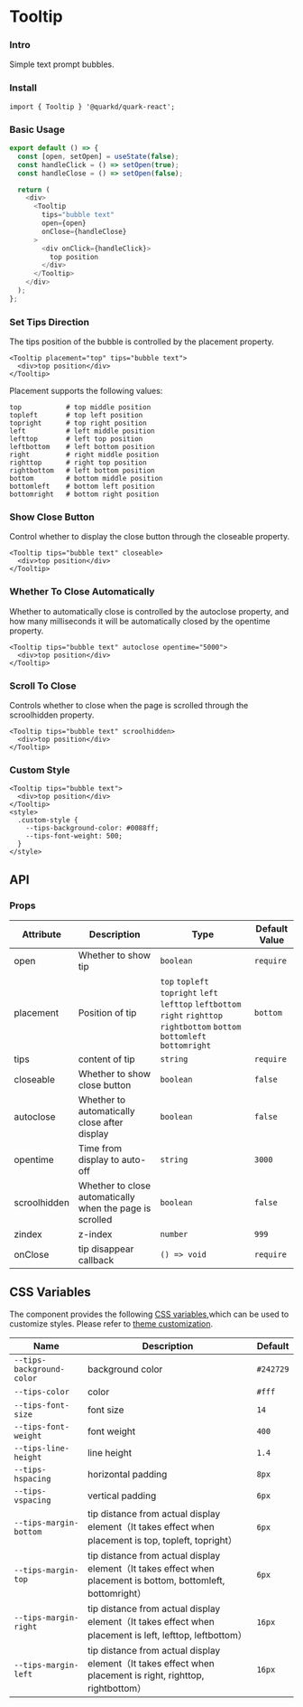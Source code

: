 # Tooltip

### Intro

Simple text prompt bubbles.

### Install

```tsx
import { Tooltip } '@quarkd/quark-react';
```

### Basic Usage

```js
export default () => {
  const [open, setOpen] = useState(false);
  const handleClick = () => setOpen(true);
  const handleClose = () => setOpen(false);

  return (
    <div>
      <Tooltip
        tips="bubble text"
        open={open}
        onClose={handleClose}
      >
        <div onClick={handleClick}>
          top position
        </div>
      </Tooltip>
    </div>
  );
};
```

### Set Tips Direction

The tips position of the bubble is controlled by the placement property.

```tsx
<Tooltip placement="top" tips="bubble text">
  <div>top position</div>
</Tooltip>
```

Placement supports the following values:

```tsx
top           # top middle position
topleft       # top left position
topright      # top right position
left          # left middle position
lefttop       # left top position
leftbottom    # left bottom position
right         # right middle position
righttop      # right top position
rightbottom   # left bottom position
bottom        # bottom middle position
bottomleft    # bottom left position
bottomright   # bottom right position
```

### Show Close Button

Control whether to display the close button through the closeable property.

```tsx
<Tooltip tips="bubble text" closeable>
  <div>top position</div>
</Tooltip>
```

### Whether To Close Automatically

Whether to automatically close is controlled by the autoclose property, and how many milliseconds it will be automatically closed by the opentime property.

```tsx
<Tooltip tips="bubble text" autoclose opentime="5000">
  <div>top position</div>
</Tooltip>
```

### Scroll To Close

Controls whether to close when the page is scrolled through the scroolhidden property.

```tsx
<Tooltip tips="bubble text" scroolhidden>
  <div>top position</div>
</Tooltip>
```

### Custom Style

```tsx
<Tooltip tips="bubble text">
  <div>top position</div>
</Tooltip>
<style>
  .custom-style {
    --tips-background-color: #0088ff;
    --tips-font-weight: 500;
  }
</style>
```

## API

### Props

| Attribute    | Description                                              | Type                                                                                                                          | Default Value |
| ------------ | -------------------------------------------------------- | ----------------------------------------------------------------------------------------------------------------------------- | ------------- |
| open         | Whether to show tip                                      | `boolean`                                                                                                                     | `require`     |
| placement    | Position of tip                                          | `top` `topleft` `topright` `left` `lefttop` `leftbottom` `right` `righttop` `rightbottom` `bottom` `bottomleft` `bottomright` | `bottom`      |
| tips         | content of tip                                           | `string `                                                                                                                     | `require`     |
| closeable    | Whether to show close button                             | `boolean`                                                                                                                     | `false`       |
| autoclose    | Whether to automatically close after display             | `boolean`                                                                                                                     | `false`       |
| opentime     | Time from display to auto-off                            | `string`                                                                                                                      | `3000`        |
| scroolhidden | Whether to close automatically when the page is scrolled | `boolean`                                                                                                                     | `false`       |
| zindex       | z-index                                                  | `number`                                                                                                                      | `999`         |
| onClose      | tip disappear callback                                   | `() => void`                                                                                                                  | `require`     |

## CSS Variables

The component provides the following [CSS variables](https://developer.mozilla.org/zh-CN/docs/Web/CSS/Using_CSS_custom_properties),which can be used to customize styles. Please refer to [theme customization](#/zh-CN/guide/theme).

| Name                      | Description                                                                                                   | Default   |
| ------------------------- | ------------------------------------------------------------------------------------------------------------- | --------- |
| `--tips-background-color` | background color                                                                                              | `#242729` |
| `--tips-color`            | color                                                                                                         | `#fff`    |
| `--tips-font-size`        | font size                                                                                                     | `14`      |
| `--tips-font-weight`      | font weight                                                                                                   | `400`     |
| `--tips-line-height`      | line height                                                                                                   | `1.4`     |
| `--tips-hspacing`         | horizontal padding                                                                                            | `8px`     |
| `--tips-vspacing`         | vertical padding                                                                                              | `6px`     |
| `--tips-margin-bottom`    | tip distance from actual display element（It takes effect when placement is top, topleft, topright）          | `6px`     |
| `--tips-margin-top`       | tip distance from actual display element（It takes effect when placement is bottom, bottomleft, bottomright） | `6px`     |
| `--tips-margin-right`     | tip distance from actual display element（It takes effect when placement is left, lefttop, leftbottom）       | `16px`    |
| `--tips-margin-left`      | tip distance from actual display element（It takes effect when placement is right, righttop, rightbottom）    | `16px`    |
